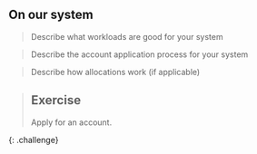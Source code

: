 ## On our system

> Describe what workloads are good for your system

> Describe the account application process for your system

> Describe how allocations work (if applicable)

> ## Exercise
> 
> Apply for an account.  
>
{: .challenge} 
